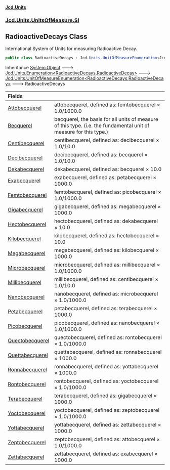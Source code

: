 #### [Jcd.Units](index.md 'index')
### [Jcd.Units.UnitsOfMeasure.SI](Jcd.Units.UnitsOfMeasure.SI.md 'Jcd.Units.UnitsOfMeasure.SI')

## RadioactiveDecays Class

International System of Units for measuring Radioactive Decay.

```csharp
public class RadioactiveDecays : Jcd.Units.UnitOfMeasureEnumeration<Jcd.Units.UnitsOfMeasure.SI.RadioactiveDecays, Jcd.Units.UnitTypes.RadioactiveDecay>
```

Inheritance [System.Object](https://docs.microsoft.com/en-us/dotnet/api/System.Object 'System.Object') &#129106; [Jcd.Units.Enumeration&lt;](Enumeration_TEnumeration,T_.md 'Jcd.Units.Enumeration<TEnumeration,T>')[RadioactiveDecays](RadioactiveDecays.md 'Jcd.Units.UnitsOfMeasure.SI.RadioactiveDecays')[,](Enumeration_TEnumeration,T_.md 'Jcd.Units.Enumeration<TEnumeration,T>')[RadioactiveDecay](RadioactiveDecay.md 'Jcd.Units.UnitTypes.RadioactiveDecay')[&gt;](Enumeration_TEnumeration,T_.md 'Jcd.Units.Enumeration<TEnumeration,T>') &#129106; [Jcd.Units.UnitOfMeasureEnumeration&lt;](UnitOfMeasureEnumeration_TEnumeration,T_.md 'Jcd.Units.UnitOfMeasureEnumeration<TEnumeration,T>')[RadioactiveDecays](RadioactiveDecays.md 'Jcd.Units.UnitsOfMeasure.SI.RadioactiveDecays')[,](UnitOfMeasureEnumeration_TEnumeration,T_.md 'Jcd.Units.UnitOfMeasureEnumeration<TEnumeration,T>')[RadioactiveDecay](RadioactiveDecay.md 'Jcd.Units.UnitTypes.RadioactiveDecay')[&gt;](UnitOfMeasureEnumeration_TEnumeration,T_.md 'Jcd.Units.UnitOfMeasureEnumeration<TEnumeration,T>') &#129106; RadioactiveDecays

| Fields | |
| :--- | :--- |
| [Attobecquerel](RadioactiveDecays.Attobecquerel.md 'Jcd.Units.UnitsOfMeasure.SI.RadioactiveDecays.Attobecquerel') | attobecquerel, defined as: femtobecquerel × 1.0/1000.0 |
| [Becquerel](RadioactiveDecays.Becquerel.md 'Jcd.Units.UnitsOfMeasure.SI.RadioactiveDecays.Becquerel') | becquerel, the basis for all units of measure of this type. (i.e. the fundamental unit of measure for this type.) |
| [Centibecquerel](RadioactiveDecays.Centibecquerel.md 'Jcd.Units.UnitsOfMeasure.SI.RadioactiveDecays.Centibecquerel') | centibecquerel, defined as: decibecquerel × 1.0/10.0 |
| [Decibecquerel](RadioactiveDecays.Decibecquerel.md 'Jcd.Units.UnitsOfMeasure.SI.RadioactiveDecays.Decibecquerel') | decibecquerel, defined as: becquerel × 1.0/10.0 |
| [Dekabecquerel](RadioactiveDecays.Dekabecquerel.md 'Jcd.Units.UnitsOfMeasure.SI.RadioactiveDecays.Dekabecquerel') | dekabecquerel, defined as: becquerel × 10.0 |
| [Exabecquerel](RadioactiveDecays.Exabecquerel.md 'Jcd.Units.UnitsOfMeasure.SI.RadioactiveDecays.Exabecquerel') | exabecquerel, defined as: petabecquerel × 1000.0 |
| [Femtobecquerel](RadioactiveDecays.Femtobecquerel.md 'Jcd.Units.UnitsOfMeasure.SI.RadioactiveDecays.Femtobecquerel') | femtobecquerel, defined as: picobecquerel × 1.0/1000.0 |
| [Gigabecquerel](RadioactiveDecays.Gigabecquerel.md 'Jcd.Units.UnitsOfMeasure.SI.RadioactiveDecays.Gigabecquerel') | gigabecquerel, defined as: megabecquerel × 1000.0 |
| [Hectobecquerel](RadioactiveDecays.Hectobecquerel.md 'Jcd.Units.UnitsOfMeasure.SI.RadioactiveDecays.Hectobecquerel') | hectobecquerel, defined as: dekabecquerel × 10.0 |
| [Kilobecquerel](RadioactiveDecays.Kilobecquerel.md 'Jcd.Units.UnitsOfMeasure.SI.RadioactiveDecays.Kilobecquerel') | kilobecquerel, defined as: hectobecquerel × 10.0 |
| [Megabecquerel](RadioactiveDecays.Megabecquerel.md 'Jcd.Units.UnitsOfMeasure.SI.RadioactiveDecays.Megabecquerel') | megabecquerel, defined as: kilobecquerel × 1000.0 |
| [Microbecquerel](RadioactiveDecays.Microbecquerel.md 'Jcd.Units.UnitsOfMeasure.SI.RadioactiveDecays.Microbecquerel') | microbecquerel, defined as: millibecquerel × 1.0/1000.0 |
| [Millibecquerel](RadioactiveDecays.Millibecquerel.md 'Jcd.Units.UnitsOfMeasure.SI.RadioactiveDecays.Millibecquerel') | millibecquerel, defined as: centibecquerel × 1.0/10.0 |
| [Nanobecquerel](RadioactiveDecays.Nanobecquerel.md 'Jcd.Units.UnitsOfMeasure.SI.RadioactiveDecays.Nanobecquerel') | nanobecquerel, defined as: microbecquerel × 1.0/1000.0 |
| [Petabecquerel](RadioactiveDecays.Petabecquerel.md 'Jcd.Units.UnitsOfMeasure.SI.RadioactiveDecays.Petabecquerel') | petabecquerel, defined as: terabecquerel × 1000.0 |
| [Picobecquerel](RadioactiveDecays.Picobecquerel.md 'Jcd.Units.UnitsOfMeasure.SI.RadioactiveDecays.Picobecquerel') | picobecquerel, defined as: nanobecquerel × 1.0/1000.0 |
| [Quectobecquerel](RadioactiveDecays.Quectobecquerel.md 'Jcd.Units.UnitsOfMeasure.SI.RadioactiveDecays.Quectobecquerel') | quectobecquerel, defined as: rontobecquerel × 1.0/1000.0 |
| [Quettabecquerel](RadioactiveDecays.Quettabecquerel.md 'Jcd.Units.UnitsOfMeasure.SI.RadioactiveDecays.Quettabecquerel') | quettabecquerel, defined as: ronnabecquerel × 1000.0 |
| [Ronnabecquerel](RadioactiveDecays.Ronnabecquerel.md 'Jcd.Units.UnitsOfMeasure.SI.RadioactiveDecays.Ronnabecquerel') | ronnabecquerel, defined as: yottabecquerel × 1000.0 |
| [Rontobecquerel](RadioactiveDecays.Rontobecquerel.md 'Jcd.Units.UnitsOfMeasure.SI.RadioactiveDecays.Rontobecquerel') | rontobecquerel, defined as: yoctobecquerel × 1.0/1000.0 |
| [Terabecquerel](RadioactiveDecays.Terabecquerel.md 'Jcd.Units.UnitsOfMeasure.SI.RadioactiveDecays.Terabecquerel') | terabecquerel, defined as: gigabecquerel × 1000.0 |
| [Yoctobecquerel](RadioactiveDecays.Yoctobecquerel.md 'Jcd.Units.UnitsOfMeasure.SI.RadioactiveDecays.Yoctobecquerel') | yoctobecquerel, defined as: zeptobecquerel × 1.0/1000.0 |
| [Yottabecquerel](RadioactiveDecays.Yottabecquerel.md 'Jcd.Units.UnitsOfMeasure.SI.RadioactiveDecays.Yottabecquerel') | yottabecquerel, defined as: zettabecquerel × 1000.0 |
| [Zeptobecquerel](RadioactiveDecays.Zeptobecquerel.md 'Jcd.Units.UnitsOfMeasure.SI.RadioactiveDecays.Zeptobecquerel') | zeptobecquerel, defined as: attobecquerel × 1.0/1000.0 |
| [Zettabecquerel](RadioactiveDecays.Zettabecquerel.md 'Jcd.Units.UnitsOfMeasure.SI.RadioactiveDecays.Zettabecquerel') | zettabecquerel, defined as: exabecquerel × 1000.0 |
